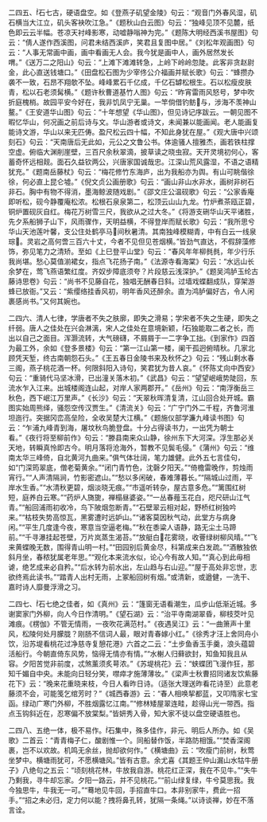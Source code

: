 <!-- { "loadSidebar": true } -->
二四五、石七古，硬语盘空。如《登燕子矶望金陵》句云：“观音门外春风湿，矶石横当大江立，矶头客袂吹江急。”《题秋山白云图》句云：“独峰见顶不见麓，纸色即云云半幅。苍凉天衬峰影寒，动嘘静嗡神为完。”《题陈大明经西溪书屋图》句云：“倩人遂作西溪图，问君未结西溪庐，笑君且复图中居。”《刘松年观画图》句云：“人事无常画中画，画中看画无人会。我今犹是画中人，画外居然发长喟。”《送万二之阳山》句云：“上滩下滩滩转急，上岭下岭岭忽陡。此客非贪赵尉金，此心直送钱塘口。”《田盘松石图为少宰佟公介福画并赋长歌》句云：“蜂攒办袭不一致，石昂不翔欹不坠。峰峰累石千亿成，千亿石罅松根生。石以松瘦皮肤青，松以石老须髯横。”《题许秋曹道基竹人图》句云：“昨宵雷雨风怒号，梦中吹折庭槐梢。故园平安今好在，我非饥凤宁无巢。一竿倘借钓鲂与，涉海不羡神山鳌。”《王安道华山图》句云：“十年想望《华山图》，但见诗记序跋云。一朝见图不暇忆华山，何况画之前后诗与文。华山游者或诗文，未闻兼以能画闻。老人能画复能诗文游，华山以来无匹俦。盈尺松云四十幅，不知此身犹在屋。”《观大唐中兴颂刻石》句云：“天南唐后无此如，元公之文鲁公书。体逾骚人擅雅杰，画若铁柱撑空虚。俯临大渊削崖壁，三百尺余秋翠滴，披草读之晓虫寂。天开灵境初何心，客蓄奇怀远相觌。面石久益钦两公，兴唐家国诚哉忠。江深山荒风露湿，不语之语精犹充。”《题南岳藤杖》句云：“梅花修竹东海庐，出为我船亦为舆。有山可眺偕徐徐，何必直上昆仑墟。”《倪文贞公画册歌》句云：“画山非山水非水，画树非树石非石。胸中有物不得消，墨海鲸波随戏剧。”《邵文庄公温砚歌》句云：“公家香庵即听松，砚今静覆庵松浓。松根石泉泉第二，松顶云山山九龙。竹炉煮茶瓯正碧，铜炉置砚灰自红。梅花万树雪三尺，我欲从之过大冬。”《将游支硎华山天平诸胜，先夕系船狮子山下，风雨骤作，天明益横，不得登岸而赋长歌》句云：“我所思兮华山天池莲叶馨，支公住处鹤亭马间秋暑清。其南独峰模糊青，中有白云一线泉琮。灵岩之高何啻三百六十丈，今者不见但见苍烟横。”皆劲气直达，不假辞藻修饰，弥见笔力之清矫。至如《上巳登平山堂》句云：“春风年年柳毵毵，年少行乐我尚堪。愁心莫值湔裙女，指点飞花扬子南。”《法源寺看海棠》句云：“水远山长余梦在，莺飞燕语繁红度。齐奴步障底须夸？片段慈云浅深护。”《题吴鸿胪玉纶古藤诗思卷》句云：“尚书不见藤自花，独唱无酬春日斜。过墙戏蝶翻成队，穿架游蜂已放衙。”又云：“紫缨络挂香风初，明年香风还醉余。直为鸿胪偏好古，令人闲裹感尚书。”又何其婉也。

二四六、清人七律，学唐者不失之肤廓，即失之滑易；学宋者不失之生硬，即失之纤弱。唐人之佳处在兴会淋漓，宋人之佳处在意境新颖，石独能取二者之长，而出以自己之面目。浑灏流转，大气磅礴，不屑屑于一二字争工拙。《到家作》四首为最工外，余如《登多景楼》句云：“第一江山第一楼，阑干孤迥俯晴秋。几家北顾凭天堑，终古南朝怨石头。”《王五春日金陵书来及秋怀之》句云：“残山剩水春三阁，燕子桃花酒一杯。何限斜阳入诗句，笑君犹为昔人哀。”《怀陈丈向中西安》句云：“重骑代马坚冰滑，已出潼关落木初。”《武昌》句云：“望望岷峨势陡回，东流水乍入江来。出城楼阁连山起，对岸人家两郡开。”《岳州》句云：“南浮衡岳三秋色，西下岷江万里声。”《长沙》句云：“天翠秋晖清复清，江山回合处开城。霸图实始周熊绎，骚怨空传汉贾生。”《清流关》句云：“广宁门外二千程，齐鲁河淮坦迤行。突据冈峦高垒险，全收吴楚大江横。”《题施仪部学濂九峰读书图》句云：“乍浦九峰青到海，屠坟秋鸟脆登盘。十分占得读书力，一出凭为朝士看。”《夜行将至柳前作》句云：“滕县南来众山静，徐州东下大河深。浮生那必关天地，转瞬真怜即古今。明月落将沧海外，暂教不见鬓毛侵。”《蒲州》句云：“维南太华三峰倚，自北黄河九曲来。”俱气体壮阔，笔力雄健。此外五七言佳句，如“门深筠翠底，僧老菊黄余。”“闭门青竹色，沈磬夕阳天。”“倚檐雷晚作，剪烛雨宵行。”“人声清隔涧，竹影密遮山。”“愁以多闲破，春难薄暮长。”“隔城山过雨，平岸水生香。”“水清秋更碧，烟淡晓无痕。”“市遥听转杂，屋古意多危。”“篱围红树短，庭养白云寒。”“药炉人旖旎，禅榻昼婆姿。”“一丛春薤玉花白，咫尺研山江气青。”“船回浦雨初收冷，鸟下陂烟忽断青。”“石壁翠云相对起，野桥红树独吟来。”“枯枝失势高惊瓦，黑雾遭时远妒山。”“诸客莫因秋气动，此堂方与病身闲。”“平生几度逢今夜，寒意当空逼老梅。”“秋在黍粱人语静，路无尘土马蹄前。”“千寻瀑挂起苍壁，万片岚蒸生渴苔。”“放艇白花雾晓，收罾绿树柳风晴。”“飞来黄蝶晚无数，围得青山明一村。”“田园别后黄金尽，科第成来白发疏。”“酒散独依斜月坐，春秾犹属老年思。”“观化本来流水似，论心今有故人知。”“真心到此毋相谑，绝艺成来必自矜。”“后水转为前水出，左山趋与右山迎。”“屋于高处非忘世，志欲终焉此读书。”“踏青人出村无雨，上冢船回树有烟。”或清新，或遒健，一洗干、嘉时诗人靡曼浮滑之习。

二四七、石七绝之佳者，如《真州》云：“篷窗无语看潮生，瓜步山低渐近城。多谢窦家门外柳，向人今日作清明。”《望石湖》云：“治平寺南湖翠昏，柳枝茭叶见滩痕。《楞伽》不管无情雨，一夜吹花满范村。”《夜遇吴江》云：“一曲箫声十里风，松陵何处月朦胧？刚肠不信词人最，眼对青春嫁小红。”《徐秀才汪上舍同舟小饮，沿苏堤看桃花过净慈寺复憩花港》六首之二云：“土步鱼香玉手羹，浪头蕴碧活船行。今朝直倚东风势，恼得无情亦有情。”“水榭人归藓欲封，知鱼知我且从容。夕阳苦觉非前度，忒煞薰须炙萼浓。”《苏堤桃花》云：“蛱蝶团飞漫作狂，那知千媚自中央。未能向日轻分笑，噤瘁才施薄薄妆。”《梁声士秋曹招同诸友饮紫藤花下》云：“晚来花重晓来枝，今日人看昨日诗。（适张大理送昨看花诗至）此意老藤须不会，可能笺乞绾芳时？”《城西春游》云：“春人相唤挈都蓝，又叩隋家七宝函。绿动广寒门外柳，不胜烟露忆江南。”“修林矮屋翠连畦，趁得山光一带西。指点玉钩斜近在，忍寒偏不放棠梨。”皆妍秀入骨，知大家不徒以盘空硬语胜也。

二四八、五绝一体，极不易作。石集中，殊多佳作，非元、明后人所办。如《吴歌》二首云：“青青梅子仁，酸剧惟一个。同船替作饭，半路防相饿。”“焚香深阁裹，岂不以欢故。机鸣无余丝，抛却欲何作。”《横塘曲》云：“吹瘦门前树，秋莺坐梦中。横塘雨犹可，不愿横塘风。”皆有古意。余尤喜《其题王仲山漏山水牯牛册子》八绝句之五云：“顷刻桃花林，牛放我自游。桃花红正深，我在不见牛。”“失牛乃剩我，寻牛却忘家。夕阳一路云，并不见桃花。”“前山绿复绿，牛兮莫思我。我今独思牛，牛我无一可。”“蓦地见牛回，手招直牛口。本非别家牛，费此一招手。”“招之未必归，定力何以能？拽将鼻孔转，犹隔一条绳。”以诗谈禅，妙在不落言诠。

